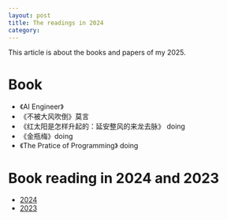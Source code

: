```yaml
---
layout: post
title: The readings in 2024
category: 
---
```


This article is about the books and papers of my 2025.

# Book
* 《AI Engineer》
* 《不被大风吹倒》莫言
* 《红太阳是怎样升起的：延安整风的来龙去脉》 doing
* 《金瓶梅》doing 
* 《The Pratice of Programming》 doing 

# Book reading in 2024 and 2023
* [2024](https://guimy.tech/2024/04/13/the-readings-in-2024.html)
* [2023](https://guimy.tech/2023/10/26/the-readings-of-my-2023.html)
